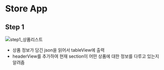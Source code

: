 # Store App


## Step 1

![step1_상품리스트](readme-image/step1_상품리스트.png)
-   상품 정보가 담긴 json을 읽어서 tableView에 출력
-   headerView를 추가하여 현재 section이 어떤 상품에 대한 정보를 다루고 있는지 알려줌
